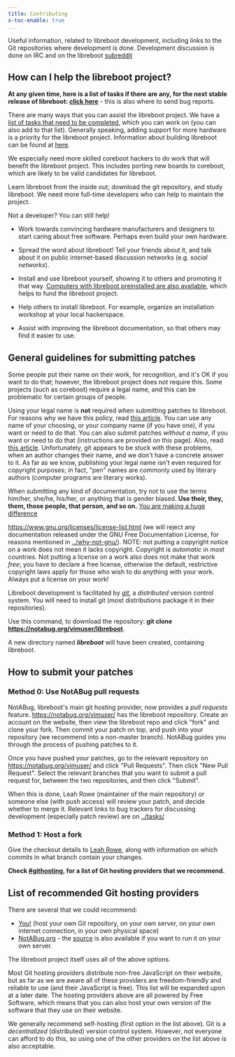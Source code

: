 ```yaml
---
title: Contributing
x-toc-enable: true
...
```


Useful information, related to libreboot development, including links to
the Git repositories where development is done. Development discussion
is done on IRC and on the libreboot
[subreddit](https://www.reddit.com/r/libreboot/)

How can I help the libreboot project? 
--------------------------------------

**At any given time, here is a list of tasks if there are any, for the
next stable release of libreboot: [click here](tasks.md)** - this is
also where to send bug reports.

There are many ways that you can assist the libreboot project. We have a
[list of tasks that need to be completed](tasks.md), which you can work
on (you can also add to that list). Generally speaking, adding support
for more hardware is a priority for the libreboot project. Information
about building libreboot can be found at [here](docs/git/).

We especially need more skilled coreboot hackers to do work that will
benefit the libreboot project. This includes porting new boards to
coreboot, which are likely to be valid candidates for libreboot.

Learn libreboot from the inside out; download the git repository, and
study libreboot. We need more full-time developers who can help to
maintain the project.

Not a developer? You can still help!

-   Work towards convincing hardware manufacturers and designers to
    start caring about free software. Perhaps even build your own
    hardware.

-   Spread the word about libreboot! Tell your friends about it, and
    talk about it on public internet-based discussion networks (e.g.
    *social networks*).
-   Install and use libreboot yourself, showing it to others and
    promoting it that way. [Computers with libreboot preinstalled are
    also available](suppliers.md), which helps to fund the libreboot
    project.
-   Help others to install libreboot. For example, organize an
    installation workshop at your local hackerspace.
-   Assist with improving the libreboot documentation, so that others
    may find it easier to use.

General guidelines for submitting patches 
-----------------------------------------

Some people put their name on their work, for recognition, and it's OK
if you want to do that; however, the libreboot project does not require
this. Some projects (such as coreboot) require a legal name, and this
can be problematic for certain groups of people.

Using your legal name is **not** required when submitting patches to
libreboot. For reasons why we have this policy, read [this
article](http://geekfeminism.org/2012/09/29/quick-hit-how-git-shows-the-patriarchal-nature-of-the-software-industry/).
You can use any name of your choosing, or your company name (if you have
one), if you want or need to do that. You can also submit patches
*without a name*, if you want or need to do that (instructions are
provided on this page). Also, read [this
article](http://www.kalzumeus.com/2010/06/17/falsehoods-programmers-believe-about-names/).
Unfortunately, git appears to be stuck with these problems, when an
author changes their name, and we don't have a concrete answer to it.
As far as we know, publishing your legal name isn't even required for
copyright purposes; in fact, "pen" names are commonly used by literary
authors (computer programs are literary works).

When submitting any kind of documentation, try not to use the terms
him/her, she/he, his/her, or anything that is gender biased. **Use
their, they, them, those people, that person, and so on.** [You are making a
huge
difference](https://gist.github.com/0xabad1dea/8870b192fd1758743f66#file-singularthey-md)

<https://www.gnu.org/licenses/license-list.html> (we will reject any
documentation released under the GNU Free Documentation License, for
reasons mentioned in [../why-not-gnu/](why-not-gnu.md)). NOTE: not
putting a copyright notice on a work does not mean it lacks copyright.
Copyright is *automatic* in most countries. Not putting a license on a
work also does not make that work *free*; you have to declare a free
license, otherwise the default, restrictive copyright laws apply for
those who wish to do anything with your work. Always put a license on
your work!

Libreboot development is facilitated by *[git](https://git-scm.com/)*, a
*distributed* version control system. You will need to install git (most
distributions package it in their repositories).

Use this command, to download the repository: **git clone https://notabug.org/vimuser/libreboot**.

A new directory named ***libreboot*** will have been created, containing
libreboot.

How to submit your patches 
--------------------------

### Method 0: Use NotABug pull requests

NotABug, libreboot's main git hosting provider, now provides a *pull requests*
feature. <https://notabug.org/vimuser/> has the libreboot repository. Create an
account on the website, then view the libreboot repo and click "fork" and clone
your fork. Then commit your patch on top, and push into your repository (we
recommend into a non-master branch). NotABug guides you through the process of
pushing patches to it.

Once you have pushed your patches, go to the relevant repository on
<https://notabug.org/vimuser/> and click "Pull Requests". Then click
"New Pull Request". Select the relevant branches that you want to
submit a pull request for, between the two repositories, and then click
"Submit".

When this is done, Leah Rowe (maintainer of the main repository) or
someone else (with push access) will review your patch, and decide
whether to merge it. Relevant links to bug trackers for discussing
development (especially patch review) are on [../tasks/](tasks.md)

###  Method 1: Host a fork

Give the checkout details to [Leah Rowe](contrib.md), along with
information on which commits in what branch contain your changes.

**Check [\#githosting](#githosting), for a list of Git hosting providers
that we recommend.**


List of recommended Git hosting providers 
-----------------------------------------

There are several that we could recommend:

-   [You!](https://git-scm.com/book/en/v2/Git-on-the-Server-The-Protocols)
    (host your own Git repository, on your own server, on your own
    internet connection, in your own physical space)
-   [NotABug.org](https://notabug.org/) - the
    [source](https://notabug.org/hp/gogs/) is also available if you want to run
    it on your own server.

The libreboot project itself uses all of the above options.

Most Git hosting providers distribute non-free JavaScript on their
website, but as far as we are aware all of these providers are
freedom-friendly and reliable to use (and their JavaScript is free).
This list will be expanded upon at a later date. The hosting providers
above are all powered by Free Software, which means that you can also
host your own version of the software that they use on their website.

We generally recommend self-hosting (first option in the list above).
Git is a *decentralized* (distributed) version control system. However,
not everyone can afford to do this, so using one of the other providers
on the list above is also acceptable.
